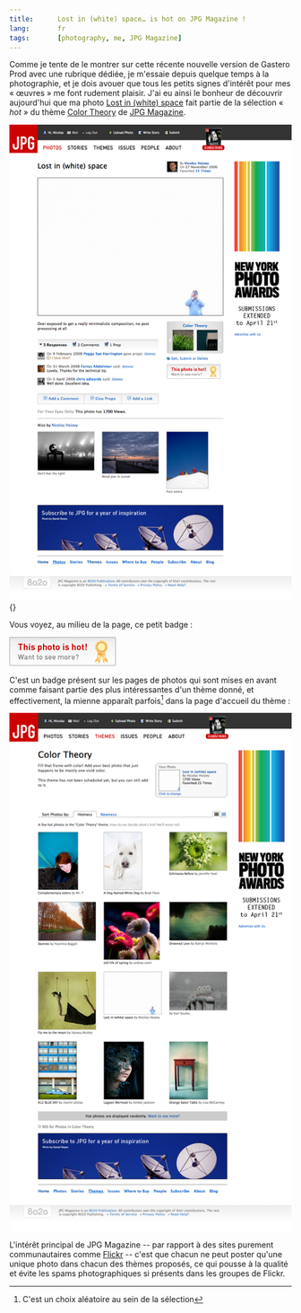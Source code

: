 ```yaml
---
title:      Lost in (white) space… is hot on JPG Magazine !
lang:       fr
tags:       [photography, me, JPG Magazine]
---
```


Comme je tente de le montrer sur cette récente nouvelle version de Gastero Prod avec une rubrique dédiée, je m'essaie depuis quelque temps à la photographie, et je dois avouer que tous les petits signes d'intérêt pour mes « œuvres » me font rudement plaisir. J'ai eu ainsi le bonheur de découvrir aujourd'hui que ma photo [Lost in (white) space](http://www.jpgmag.com/photos/20192) fait partie de la sélection « *hot* » du thème [Color Theory](http://www.jpgmag.com/themes/40) de [JPG Magazine](http://www.jpgmag.com/).

![](JPGMag-Lost_in_white_space-hot.png "Lost in (white) space"){}

Vous voyez, au milieu de la page, ce petit badge :

![](JPGMag-this-photo-is-hot.png)

C'est un badge présent sur les pages de photos qui sont mises en avant comme faisant partie des plus intéressantes d'un thème donné, et effectivement, la mienne apparaît parfois[^1] dans la page d'accueil du thème :

![](JPGMag-Color_Theory.png "Le thème « Color Theory »")

L'intérêt principal de JPG Magazine -- par rapport à des sites purement communautaires comme [Flickr](https://www.flickr.com/) -- c'est que chacun ne peut poster qu'une unique photo dans chacun des thèmes proposés, ce qui pousse à la qualité et évite les spams photographiques si présents dans les groupes de Flickr.

[^1]: C'est un choix aléatoire au sein de la sélection

